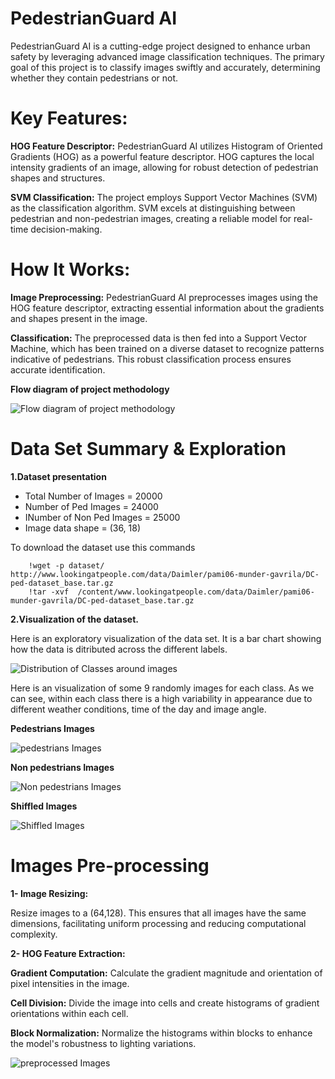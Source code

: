 # **PedestrianGuard AI**

PedestrianGuard AI is a cutting-edge project designed to enhance urban safety by leveraging advanced image classification techniques. The primary goal of this project is to classify images swiftly and accurately, determining whether they contain pedestrians or not.

# **Key Features:**

**HOG Feature Descriptor:** PedestrianGuard AI utilizes Histogram of Oriented Gradients (HOG) as a powerful feature descriptor. HOG captures the local intensity gradients of an image, allowing for robust detection of pedestrian shapes and structures.

**SVM Classification:** The project employs Support Vector Machines (SVM) as the classification algorithm. SVM excels at distinguishing between pedestrian and non-pedestrian images, creating a reliable model for real-time decision-making.

# **How It Works:**

**Image Preprocessing:** PedestrianGuard AI preprocesses images using the HOG feature descriptor, extracting essential information about the gradients and shapes present in the image.

**Classification:** The preprocessed data is then fed into a Support Vector Machine, which has been trained on a diverse dataset to recognize patterns indicative of pedestrians. This robust classification process ensures accurate identification.

**Flow diagram of project methodology**

<img src="images/peiton_class.png"  title="Flow diagram of project methodology">


# **Data Set Summary & Exploration**

**1.Dataset presentation**

  - Total Number of Images =  20000
  - Number of Ped Images =  24000
  - INumber of Non Ped Images = 25000
  - Image data shape =  (36, 18)

To download the dataset use this commands

        !wget -p dataset/  http://www.lookingatpeople.com/data/Daimler/pami06-munder-gavrila/DC-ped-dataset_base.tar.gz
        !tar -xvf  /content/www.lookingatpeople.com/data/Daimler/pami06-munder-gavrila/DC-ped-dataset_base.tar.gz

**2.Visualization of the dataset.**

Here is an exploratory visualization of the data set. It is a bar chart showing how the data is ditributed across the different labels.

<img src="images/Distribution.png"  title="Distribution of Classes around images">

Here is an visualization of some 9 randomly images for each class. As we can see, within each class there is a high variability in appearance due to different weather conditions, time of the day and image angle.

**Pedestrians Images**

<img src="images/ped.png"  title="pedestrians Images">

**Non pedestrians Images**

<img src="images/nonped.png"  title="Non pedestrians Images">

**Shiffled Images**

<img src="images/shuffled.png"  title="Shiffled Images">

# **Images Pre-processing**

**1- Image Resizing:**

Resize images to a (64,128). This ensures that all images have the same dimensions, facilitating uniform processing and reducing computational complexity.

**2- HOG Feature Extraction:**

**Gradient Computation:** Calculate the gradient magnitude and orientation of pixel intensities in the image.

**Cell Division:** Divide the image into cells and create histograms of gradient orientations within each cell.

**Block Normalization:** Normalize the histograms within blocks to enhance the model's robustness to lighting variations.

<img src="images/processed_img.png"  title="preprocessed Images">


